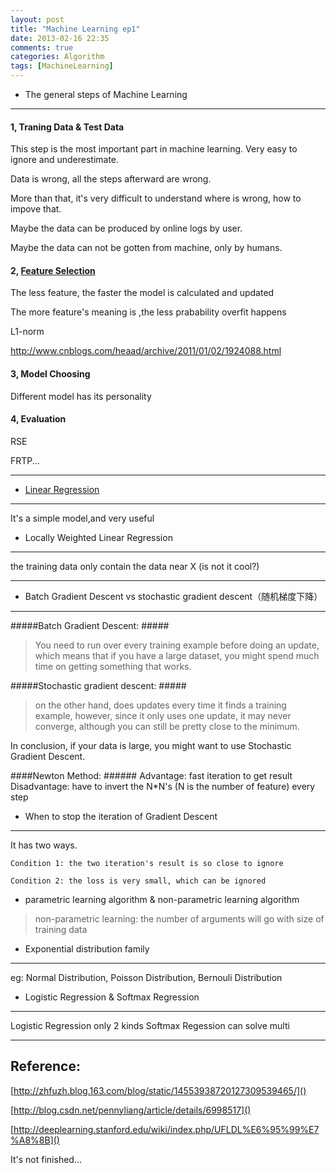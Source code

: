 ```yaml
---
layout: post
title: "Machine Learning ep1"
date: 2013-02-16 22:35
comments: true
categories: Algorithm
tags: [MachineLearning]
---
```



* The general steps of Machine Learning
------------

#### 1, Traning Data & Test Data ####

This step is the most important part in machine learning. 
Very easy to ignore and underestimate.

Data is wrong, all the steps afterward are wrong.

More than that, it's very difficult to understand where is wrong, how to impove that.

Maybe the data can be produced by online logs by user.

Maybe the data can not be gotten from machine, only by humans.

#### 2, [Feature Selection](http://en.wikipedia.org/wiki/Feature_selection)  ####

The less feature, the faster the model is calculated and updated

The more feature's meaning is ,the less prabability overfit happens 

L1-norm

http://www.cnblogs.com/heaad/archive/2011/01/02/1924088.html

#### 3, Model Choosing ####

Different model has its personality

#### 4, Evaluation ####

RSE

FRTP...

--------------------------------------------

* [Linear Regression](http://en.wikipedia.org/wiki/Linear_regression)
--------

It's a simple model,and very useful


* Locally Weighted Linear Regression
-------

the training data only contain the data near X  (is not it cool?)

------------------------------

* Batch Gradient Descent vs stochastic gradient descent（随机梯度下降）
---------

#####Batch Gradient Descent: #####

> You need to run over every training example before doing an update, which means that if you have a large dataset, you might spend much time on getting something that works.

#####Stochastic gradient descent: #####
> on the other hand, does updates every time it finds a training example, however, since it only uses one update, it may never converge, although you can still be pretty close to the minimum.

In conclusion, if your data is large, you might want to use Stochastic Gradient Descent.

####Newton Method: ######
Advantage: fast iteration to get result
Disadvantage: have to invert the N*N's (N is the number of feature) every step


* When to stop the iteration of Gradient Descent
--------
It has two ways.

`Condition 1: the two iteration's result is so close to ignore`

`Condition 2: the loss is very small, which can be ignored`

* parametric learning algorithm & non-parametric learning algorithm

> non-parametric learning: the number of arguments will go with size of training data

* Exponential distribution family
-------
eg: Normal Distribution, Poisson Distribution, Bernouli Distribution 


* Logistic Regression & Softmax Regression
------
Logistic Regression only 2 kinds
Softmax Regession can solve multi

----------------------------

Reference:
----------

[http://zhfuzh.blog.163.com/blog/static/14553938720127309539465/]()

[http://blog.csdn.net/pennyliang/article/details/6998517]()

[http://deeplearning.stanford.edu/wiki/index.php/UFLDL%E6%95%99%E7%A8%8B]()

It's not finished...
